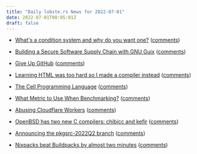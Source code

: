 ```yaml
---
title: "Daily lobste.rs News for 2022-07-01"
date: 2022-07-01T00:05:01Z
draft: false
---
```






- [What's a condition system and why do you want one?](http://axisofeval.blogspot.com/2011/04/whats-condition-system-and-why-do-you.html)
  ([comments](https://lobste.rs/s/q8lz7a/what_s_condition_system_why_do_you_want_one))



- [Building a Secure Software Supply Chain with GNU Guix](https://programming-journal.org/2023/7/1/)
  ([comments](https://lobste.rs/s/9un6qp/building_secure_software_supply_chain))



- [Give Up GitHub](https://sfconservancy.org/GiveUpGitHub/)
  ([comments](https://lobste.rs/s/umicte/give_up_github))



- [Learning HTML was too hard so I made a compiler instead](https://austinhenley.com/blog/mycomputingstory.html)
  ([comments](https://lobste.rs/s/36mczt/learning_html_was_too_hard_so_i_made))



- [The Cell Programming Language](https://www.cell-lang.net)
  ([comments](https://lobste.rs/s/7lkrxy/cell_programming_language))



- [What Metric to Use When Benchmarking?](https://tratt.net/laurie/blog/2022/what_metric_to_use_when_benchmarking.html)
  ([comments](https://lobste.rs/s/laijfb/what_metric_use_when_benchmarking))



- [Abusing Cloudflare Workers](https://blog.christophetd.fr/abusing-cloudflare-workers/)
  ([comments](https://lobste.rs/s/dnvn7b/abusing_cloudflare_workers))



- [OpenBSD has two new C compilers: chibicc and kefir](https://briancallahan.net/blog/20220629.html)
  ([comments](https://lobste.rs/s/67uoad/openbsd_has_two_new_c_compilers_chibicc))



- [Announcing the pkgsrc-2022Q2 branch](https://mail-index.netbsd.org/netbsd-announce/2022/06/30/msg000339.html)
  ([comments](https://lobste.rs/s/pixyi5/announcing_pkgsrc_2022q2_branch))



- [Nixpacks beat Buildpacks by almost two minutes](https://twitter.com/JustJake/status/1542316666666614784)
  ([comments](https://lobste.rs/s/n5pgy4/nixpacks_beat_buildpacks_by_almost_two))


